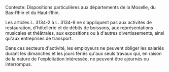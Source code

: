 Contexte: Dispositions particulières aux départements de la Moselle, du Bas-Rhin et du Haut-Rhin.

Les articles L. 3134-2 à L. 3134-9 ne s'appliquent pas aux activités de restauration, d'hôtellerie et de débits de boissons, aux représentations musicales et théâtrales, aux expositions ou à d'autres divertissements, ainsi qu'aux entreprises de transport.

Dans ces secteurs d'activité, les employeurs ne peuvent obliger les salariés durant les dimanches et les jours fériés qu'aux seuls travaux qui, en raison de la nature de l'exploitation intéressée, ne peuvent être ajournés ou interrompus.